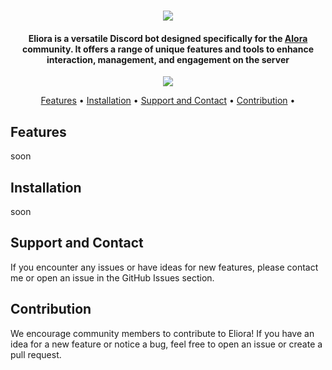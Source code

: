<h1 align="center">
  <img src="https://cdn.discordapp.com/attachments/1278722339185627294/1282949920617267241/670e89edd7151ffec9403a580a1a0626.png?ex=66e137b9&is=66dfe639&hm=03a73bfecd9b6c9b48b450b9cbeec3532784ba77d7eff83807073889a3f26e40&">
</h1>

<h4 align="center">
  Eliora is a versatile Discord bot designed specifically for the <a href="https://discord.gg/CaJvbtyFnw">Alora</a> community. It offers a range of unique features and tools to enhance interaction, management, and engagement on the server
</h4>

<p align="center">
  <img src="https://img.shields.io/discord/1207776900785643541?style=flat&logo=discord&logoColor=%23ffffff&label=Discord&labelColor=%23697ec4&color=%237289da">
</p>

<p align="center">
  <a href="#features">Features</a> •
  <a href="#installation">Installation</a> •
  <a href="#support-and-contact">Support and Contact</a> •
  <a href="#contribution">Contribution</a> •
</p>

## Features
soon

## Installation
soon

## Support and Contact
If you encounter any issues or have ideas for new features, please contact me or open an issue in the GitHub Issues section.

## Contribution
We encourage community members to contribute to Eliora! If you have an idea for a new feature or notice a bug, feel free to open an issue or create a pull request.
